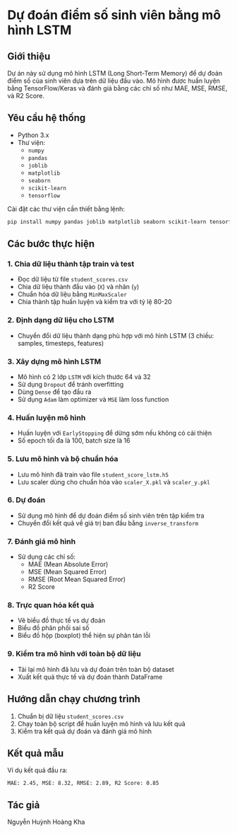 # Dự đoán điểm số sinh viên bằng mô hình LSTM

## Giới thiệu
Dự án này sử dụng mô hình LSTM (Long Short-Term Memory) để dự đoán điểm số của sinh viên dựa trên dữ liệu đầu vào. Mô hình được huấn luyện bằng TensorFlow/Keras và đánh giá bằng các chỉ số như MAE, MSE, RMSE, và R2 Score.

## Yêu cầu hệ thống
- Python 3.x
- Thư viện:
  - `numpy`
  - `pandas`
  - `joblib`
  - `matplotlib`
  - `seaborn`
  - `scikit-learn`
  - `tensorflow`

Cài đặt các thư viện cần thiết bằng lệnh:
```sh
pip install numpy pandas joblib matplotlib seaborn scikit-learn tensorflow
```

## Các bước thực hiện

### 1. Chia dữ liệu thành tập train và test
- Đọc dữ liệu từ file `student_scores.csv`
- Chia dữ liệu thành đầu vào (`X`) và nhãn (`y`)
- Chuẩn hóa dữ liệu bằng `MinMaxScaler`
- Chia thành tập huấn luyện và kiểm tra với tỷ lệ 80-20

### 2. Định dạng dữ liệu cho LSTM
- Chuyển đổi dữ liệu thành dạng phù hợp với mô hình LSTM (3 chiều: samples, timesteps, features)

### 3. Xây dựng mô hình LSTM
- Mô hình có 2 lớp `LSTM` với kích thước 64 và 32
- Sử dụng `Dropout` để tránh overfitting
- Dùng `Dense` để tạo đầu ra
- Sử dụng `Adam` làm optimizer và `MSE` làm loss function

### 4. Huấn luyện mô hình
- Huấn luyện với `EarlyStopping` để dừng sớm nếu không có cải thiện
- Số epoch tối đa là 100, batch size là 16

### 5. Lưu mô hình và bộ chuẩn hóa
- Lưu mô hình đã train vào file `student_score_lstm.h5`
- Lưu scaler dùng cho chuẩn hóa vào `scaler_X.pkl` và `scaler_y.pkl`

### 6. Dự đoán
- Sử dụng mô hình để dự đoán điểm số sinh viên trên tập kiểm tra
- Chuyển đổi kết quả về giá trị ban đầu bằng `inverse_transform`

### 7. Đánh giá mô hình
- Sử dụng các chỉ số:
  - MAE (Mean Absolute Error)
  - MSE (Mean Squared Error)
  - RMSE (Root Mean Squared Error)
  - R2 Score

### 8. Trực quan hóa kết quả
- Vẽ biểu đồ thực tế vs dự đoán
- Biểu đồ phân phối sai số
- Biểu đồ hộp (boxplot) thể hiện sự phân tán lỗi

### 9. Kiểm tra mô hình với toàn bộ dữ liệu
- Tải lại mô hình đã lưu và dự đoán trên toàn bộ dataset
- Xuất kết quả thực tế và dự đoán thành DataFrame

## Hướng dẫn chạy chương trình
1. Chuẩn bị dữ liệu `student_scores.csv`
2. Chạy toàn bộ script để huấn luyện mô hình và lưu kết quả
3. Kiểm tra kết quả dự đoán và đánh giá mô hình

## Kết quả mẫu
Ví dụ kết quả đầu ra:
```
MAE: 2.45, MSE: 8.32, RMSE: 2.89, R2 Score: 0.85
```

## Tác giả
Nguyễn Huỳnh Hoàng Kha
